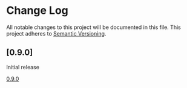 # Change Log
All notable changes to this project will be documented in this file. This
project adheres to [Semantic Versioning](http://semver.org/).

## [0.9.0]

Initial release

[0.9.0](https://github.com/codingfuture/puppet-cfauth/releases/tag/v0.9.0)